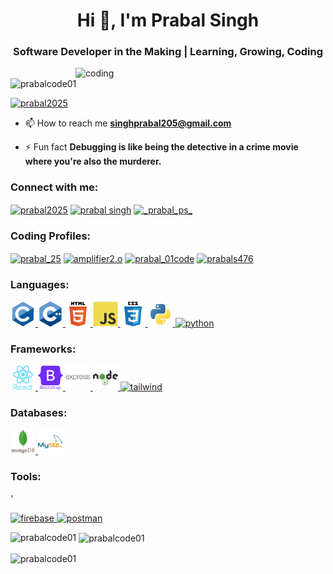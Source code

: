 <h1 align="center">Hi 👋, I'm Prabal Singh</h1>
<h3 align="center">Software Developer in the Making | Learning, Growing, Coding</h3>

<img align="right" alt="coding" width="400" src="https://encrypted-tbn0.gstatic.com/images?q=tbn:ANd9GcT3k5tT01Tisjq2N1OS45pbnYkdBbrUv9nvIQ&usqp=CAU" />

<p align="left"> <img src="https://komarev.com/ghpvc/?username=prabalcode01&label=Profile%20views&color=0e75b6&style=flat" alt="prabalcode01" /> </p>

<p align="left"> <a href="https://twitter.com/prabal2025" target="blank"><img src="https://img.shields.io/twitter/follow/prabal2025?logo=twitter&style=for-the-badge" alt="prabal2025" /></a> </p>

- 📫 How to reach me **singhprabal205@gmail.com**

- ⚡ Fun fact **Debugging is like being the detective in a crime movie where you're also the murderer.**

<h3 align="left">Connect with me:</h3>
<p align="left">
<a href="https://twitter.com/prabal2025" target="blank">
  <img align="center" src="https://raw.githubusercontent.com/rahuldkjain/github-profile-readme-generator/master/src/images/icons/Social/twitter.svg" alt="prabal2025" height="30" width="40" /></a>
<a href="https://linkedin.com/in/prabal singh" target="blank"><img align="center" src="https://raw.githubusercontent.com/rahuldkjain/github-profile-readme-generator/master/src/images/icons/Social/linked-in-alt.svg" alt="prabal singh" height="30" width="40" /></a>
<a href="https://instagram.com/_prabal_ps_" target="blank"><img align="center" src="https://raw.githubusercontent.com/rahuldkjain/github-profile-readme-generator/master/src/images/icons/Social/instagram.svg" alt="_prabal_ps_" height="30" width="40" /></a>
</p>


<h3 align="left">Coding Profiles:</h3>
<p align="left">
<a href="https://www.codechef.com/users/prabal_25" target="blank"><img align="center" src="https://cdn.jsdelivr.net/npm/simple-icons@3.1.0/icons/codechef.svg" alt="prabal_25" height="30" width="40" /></a>
<a href="https://codeforces.com/profile/amplifier2.o" target="blank"><img align="center" src="https://raw.githubusercontent.com/rahuldkjain/github-profile-readme-generator/master/src/images/icons/Social/codeforces.svg" alt="amplifier2.o" height="30" width="40" /></a>
<a href="https://www.leetcode.com/prabal_01code" target="blank"><img align="center" src="https://raw.githubusercontent.com/rahuldkjain/github-profile-readme-generator/master/src/images/icons/Social/leet-code.svg" alt="prabal_01code" height="30" width="40" /></a>
<a href="https://auth.geeksforgeeks.org/user/prabals476" target="blank"><img align="center" src="https://raw.githubusercontent.com/rahuldkjain/github-profile-readme-generator/master/src/images/icons/Social/geeks-for-geeks.svg" alt="prabals476" height="30" width="40" /></a>
</p>

<h3 align="left">Languages:</h3>
<p align="left"> 
   <a href="https://www.cprogramming.com/" target="_blank" rel="noreferrer">
 <img src="https://raw.githubusercontent.com/devicons/devicon/master/icons/c/c-original.svg" alt="c" width="40" height="40"/> </a> 
  
<a href="https://www.w3schools.com/cpp/" target="_blank" rel="noreferrer">
  <img src="https://raw.githubusercontent.com/devicons/devicon/master/icons/cplusplus/cplusplus-original.svg" alt="cplusplus" width="40" height="40"/> </a> 
 <a href="https://www.w3.org/html/" target="_blank" rel="noreferrer"> 
 <img src="https://raw.githubusercontent.com/devicons/devicon/master/icons/html5/html5-original-wordmark.svg" alt="html5" width="40" height="40"/> </a>
 <a href="https://developer.mozilla.org/en-US/docs/Web/JavaScript" target="_blank" rel="noreferrer"> 
 <img src="https://raw.githubusercontent.com/devicons/devicon/master/icons/javascript/javascript-original.svg" alt="javascript" width="40" height="40"/> </a>
   <a href="https://www.w3schools.com/css/" target="_blank" rel="noreferrer">
  <img src="https://raw.githubusercontent.com/devicons/devicon/master/icons/css3/css3-original-wordmark.svg" alt="css3" width="40" height="40"/> </a> 
   <a href="https://www.python.org" target="_blank" rel="noreferrer">
   <img src="https://raw.githubusercontent.com/devicons/devicon/master/icons/python/python-original.svg" alt="python" width="40" height="40"/> </a>
    <a href="https://www.typescriptlang.org/" target="_blank" rel="noreferrer">
   <img src="https://img.icons8.com/color/48/typescript.png" alt="python" width="40" height="40"/> </a>
   <p/>



     
<h3 align="left">Frameworks:</h3>
<p align="left"> 
   <a href="https://reactjs.org/" target="_blank" rel="noreferrer"> 
     <img src="https://raw.githubusercontent.com/devicons/devicon/master/icons/react/react-original-wordmark.svg" alt="react" width="40" height="40"/> </a>
   <a href="https://getbootstrap.com" target="_blank" rel="noreferrer"> 
  <img src="https://raw.githubusercontent.com/devicons/devicon/master/icons/bootstrap/bootstrap-plain-wordmark.svg" alt="bootstrap" width="40" height="40"/> </a>
  <a href="https://expressjs.com" target="_blank" rel="noreferrer"> 
    <img src="https://raw.githubusercontent.com/devicons/devicon/master/icons/express/express-original-wordmark.svg" alt="express" width="40" height="40"/> </a> 
 <a href="https://nodejs.org" target="_blank" rel="noreferrer"> 
 <img src="https://raw.githubusercontent.com/devicons/devicon/master/icons/nodejs/nodejs-original-wordmark.svg" alt="nodejs" width="40" height="40"/> </a>
    <a href="https://tailwindcss.com/" target="_blank" rel="noreferrer"> 
      <img src="https://www.vectorlogo.zone/logos/tailwindcss/tailwindcss-icon.svg" alt="tailwind" width="40" height="40"/> </a> 
</p>

<h3 align="left">Databases:</h3>
<p align="left"> 
  <a href="https://www.mongodb.com/" target="_blank" rel="noreferrer">
  <img src="https://raw.githubusercontent.com/devicons/devicon/master/icons/mongodb/mongodb-original-wordmark.svg" alt="mongodb" width="40" height="40"/> </a>
  <a href="https://www.mysql.com/" target="_blank" rel="noreferrer">   <img src="https://raw.githubusercontent.com/devicons/devicon/master/icons/mysql/mysql-original-wordmark.svg" alt="mysql" width="40" height="40"/> </a>
  
</p>

<h3 align="left">Tools:</h3>'
<p align="left"> 
    <a href="https://firebase.google.com/" target="_blank" rel="noreferrer">
      <img src="https://www.vectorlogo.zone/logos/firebase/firebase-icon.svg" alt="firebase" width="40" height="40"/> </a> 
  <a href="https://postman.com" target="_blank" rel="noreferrer"> 
       <img src="https://www.vectorlogo.zone/logos/getpostman/getpostman-icon.svg" alt="postman" width="40" height="40"/> </a>
<!--     <a href="https://redux.js.org" target="_blank" rel="noreferrer"> 
       <img src="https://raw.githubusercontent.com/devicons/devicon/master/icons/redux/redux-original.svg" alt="redux" width="40" height="40"/> </a>  -->
     </p>

      




<p><img align="left" src="https://github-readme-stats.vercel.app/api/top-langs?username=prabalcode01&show_icons=true&locale=en&layout=compact" alt="prabalcode01" /></p>

<p>&nbsp;<img align="center" src="https://github-readme-stats.vercel.app/api?username=prabalcode01&show_icons=true&locale=en" alt="prabalcode01" /></p>

<p><img align="center" src="https://github-readme-streak-stats.herokuapp.com/?user=prabalcode01&" alt="prabalcode01" /></p>

